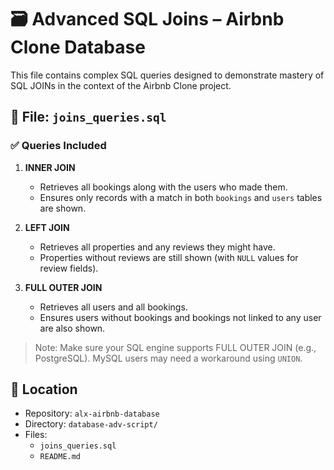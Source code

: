 # 🗃️ Advanced SQL Joins – Airbnb Clone Database

This file contains complex SQL queries designed to demonstrate mastery of SQL JOINs in the context of the Airbnb Clone project.

## 📌 File: `joins_queries.sql`

### ✅ Queries Included

1. **INNER JOIN**
   - Retrieves all bookings along with the users who made them.
   - Ensures only records with a match in both `bookings` and `users` tables are shown.

2. **LEFT JOIN**
   - Retrieves all properties and any reviews they might have.
   - Properties without reviews are still shown (with `NULL` values for review fields).

3. **FULL OUTER JOIN**
   - Retrieves all users and all bookings.
   - Ensures users without bookings and bookings not linked to any user are also shown.

> Note: Make sure your SQL engine supports FULL OUTER JOIN (e.g., PostgreSQL). MySQL users may need a workaround using `UNION`.

## 📁 Location

- Repository: `alx-airbnb-database`
- Directory: `database-adv-script/`
- Files:
  - `joins_queries.sql`
  - `README.md`
